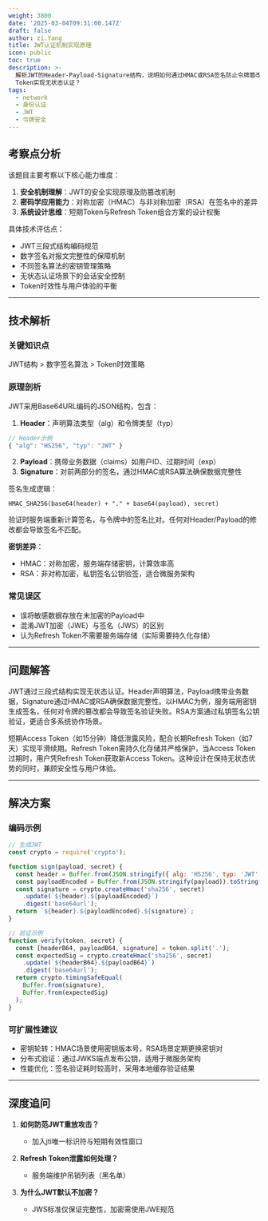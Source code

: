 ```yaml
---
weight: 3800
date: '2025-03-04T09:31:00.147Z'
draft: false
author: zi.Yang
title: JWT认证机制实现原理
icon: public
toc: true
description: >-
  解析JWT的Header-Payload-Signature结构，说明如何通过HMAC或RSA签名防止令牌篡改。为何推荐结合短期Token与Refresh
  Token实现无状态认证？
tags:
  - network
  - 身份认证
  - JWT
  - 令牌安全
---
```


## 考察点分析

该题目主要考察以下核心能力维度：
1. **安全机制理解**：JWT的安全实现原理及防篡改机制
2. **密码学应用能力**：对称加密（HMAC）与非对称加密（RSA）在签名中的差异
3. **系统设计思维**：短期Token与Refresh Token组合方案的设计权衡

具体技术评估点：
- JWT三段式结构编码规范
- 数字签名对报文完整性的保障机制
- 不同签名算法的密钥管理策略
- 无状态认证场景下的会话安全控制
- Token时效性与用户体验的平衡

---

## 技术解析

### 关键知识点
JWT结构 > 数字签名算法 > Token时效策略

### 原理剖析
JWT采用Base64URL编码的JSON结构，包含：
1. **Header**：声明算法类型（alg）和令牌类型（typ）
```javascript
// Header示例
{ "alg": "HS256", "typ": "JWT" }
```
2. **Payload**：携带业务数据（claims）如用户ID、过期时间（exp）
3. **Signature**：对前两部分的签名，通过HMAC或RSA算法确保数据完整性

签名生成逻辑：
```
HMAC_SHA256(base64(header) + "." + base64(payload), secret)
```
验证时服务端重新计算签名，与令牌中的签名比对。任何对Header/Payload的修改都会导致签名不匹配。

**密钥差异**：
- HMAC：对称加密，服务端存储密钥，计算效率高
- RSA：非对称加密，私钥签名公钥验签，适合微服务架构

### 常见误区
- 误将敏感数据存放在未加密的Payload中
- 混淆JWT加密（JWE）与签名（JWS）的区别
- 认为Refresh Token不需要服务端存储（实际需要持久化存储）

---

## 问题解答

JWT通过三段式结构实现无状态认证。Header声明算法，Payload携带业务数据，Signature通过HMAC或RSA确保数据完整性。以HMAC为例，服务端用密钥生成签名，任何对令牌的篡改都会导致签名验证失败。RSA方案通过私钥签名公钥验证，更适合多系统协作场景。

短期Access Token（如15分钟）降低泄露风险，配合长期Refresh Token（如7天）实现平滑续期。Refresh Token需持久化存储并严格保护，当Access Token过期时，用户凭Refresh Token获取新Access Token。这种设计在保持无状态优势的同时，兼顾安全性与用户体验。

---

## 解决方案

### 编码示例
```javascript
// 生成JWT
const crypto = require('crypto');

function sign(payload, secret) {
  const header = Buffer.from(JSON.stringify({ alg: 'HS256', typ: 'JWT' })).toString('base64url');
  const payloadEncoded = Buffer.from(JSON.stringify(payload)).toString('base64url');
  const signature = crypto.createHmac('sha256', secret)
    .update(`${header}.${payloadEncoded}`)
    .digest('base64url');
  return `${header}.${payloadEncoded}.${signature}`;
}

// 验证示例
function verify(token, secret) {
  const [headerB64, payloadB64, signature] = token.split('.');
  const expectedSig = crypto.createHmac('sha256', secret)
    .update(`${headerB64}.${payloadB64}`)
    .digest('base64url');
  return crypto.timingSafeEqual(
    Buffer.from(signature),
    Buffer.from(expectedSig)
  );
}
```

### 可扩展性建议
- 密钥轮转：HMAC场景使用密钥版本号，RSA场景定期更换密钥对
- 分布式验证：通过JWKS端点发布公钥，适用于微服务架构
- 性能优化：签名验证耗时较高时，采用本地缓存验证结果

---

## 深度追问

1. **如何防范JWT重放攻击？**
   - 加入jti唯一标识符与短期有效性窗口

2. **Refresh Token泄露如何处理？**
   - 服务端维护吊销列表（黑名单）

3. **为什么JWT默认不加密？**
   - JWS标准仅保证完整性，加密需使用JWE规范